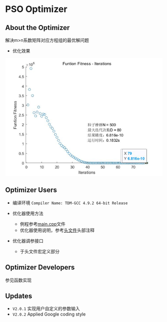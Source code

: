 # PSO Optimizer

## About the Optimizer 
解决m>n系数矩阵对应方程组的最优解问题

* 优化效果

![](https://github.com/TANGBEN7/PSO-Optimizer/blob/master/img01.jpg)

## Optimizer Users
* 编译环境
`Compiler Name: TDM-GCC 4.9.2 64-bit Release`

* 优化器使用方法
    * 例程参考[main.cpp](https://github.com/TANGBEN7/PSO-Optimizer/blob/master/optimizer_main.cpp)文件
    * 优化器使用说明，参考[头文件](https://github.com/TANGBEN7/PSO-Optimizer/blob/master/optimizer.h)头部注释
* 优化器调参接口
    * 于头文件宏定义部分

## Optimizer Developers
参见函数实现

## Updates

   * `V2.0.1`
   实现用户自定义的参数输入 
   * `V2.0.2` 
   Applied Google coding style
